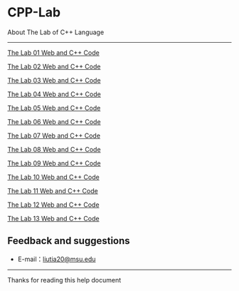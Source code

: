 # CPP-Lab

About The Lab of C++ Language

-----

[The Lab 01 Web and C++ Code](https://github.com/liutiantian233/CPP-Lab/tree/master/Lab01)

[The Lab 02 Web and C++ Code](https://github.com/liutiantian233/CPP-Lab/tree/master/Lab02)

[The Lab 03 Web and C++ Code](https://github.com/liutiantian233/CPP-Lab/tree/master/Lab03)

[The Lab 04 Web and C++ Code](https://github.com/liutiantian233/CPP-Lab/tree/master/Lab04)

[The Lab 05 Web and C++ Code](https://github.com/liutiantian233/CPP-Lab/tree/master/Lab05)

[The Lab 06 Web and C++ Code](https://github.com/liutiantian233/CPP-Lab/tree/master/Lab06)

[The Lab 07 Web and C++ Code](https://github.com/liutiantian233/CPP-Lab/tree/master/Lab07)

[The Lab 08 Web and C++ Code](https://github.com/liutiantian233/CPP-Lab/tree/master/Lab08)

[The Lab 09 Web and C++ Code](https://github.com/liutiantian233/CPP-Lab/tree/master/Lab09)

[The Lab 10 Web and C++ Code](https://github.com/liutiantian233/CPP-Lab/tree/master/Lab10)

[The Lab 11 Web and C++ Code](https://github.com/liutiantian233/CPP-Lab/tree/master/Lab11)

[The Lab 12 Web and C++ Code](https://github.com/liutiantian233/CPP-Lab/tree/master/Lab12)

[The Lab 13 Web and C++ Code](https://github.com/liutiantian233/CPP-Lab/tree/master/Lab13)

## Feedback and suggestions

- E-mail：<liutia20@msu.edu>

---------

Thanks for reading this help document
